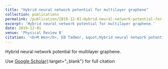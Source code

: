 ```yaml
---
title: "Hybrid neural network potential for multilayer graphene"
collection: publications
permalink: /publication/2019-12-01-Hybrid-neural-network-potential-for-multilayer-graphene
excerpt: 'Hybrid neural network potential for multilayer graphene.'
date: 2019-12-01
venue: 'Physical Review B'
citation: '<b>M Wen</b>, EB Tadmor, &quot;Hybrid neural network potential for multilayer graphene.&quot; <i>Physical Review B</i>, 100, 195419, (2019).'
---
```

Hybrid neural network potential for multilayer graphene.

Use [Google Scholar](https://scholar.google.com/scholar?q=Hybrid+neural+network+potential+for+multilayer+graphene){:target="_blank"} for full citation